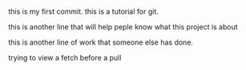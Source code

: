 this is my first commit. this is a tutorial for git.

this is another line that will help peple know what this project is about

this is another line of work that someone else has done.

trying to view a fetch before a pull
